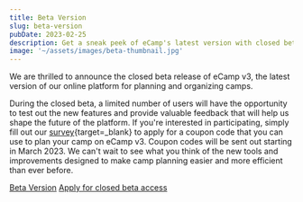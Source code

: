 ```yaml
---
title: Beta Version
slug: beta-version
pubDate: 2023-02-25
description: Get a sneak peek of eCamp's latest version with closed beta release of eCamp v3.
image: '~/assets/images/beta-thumbnail.jpg'
---
```


We are thrilled to announce the closed beta release of eCamp v3, the latest version of our online platform for planning and organizing camps.

During the closed beta, a limited number of users will have the opportunity to test out the new features and provide valuable feedback that will help us shape the future of the platform. If you're interested in participating, simply fill out our [survey](https://forms.office.com/e/TRKsfnazf5){target=_blank} to apply for a coupon code that you can use to plan your camp on eCamp v3. Coupon codes will be sent out starting in March 2023. We can't wait to see what you think of the new tools and improvements designed to make camp planning easier and more efficient than ever before.

<a class="btn secondary mr-4 mb-4" href="https://app.ecamp3.ch" target="_blank">Beta Version</a>
<a class="btn secondary mr-4 mb-4" href="https://forms.office.com/e/TRKsfnazf5" target="_blank">Apply for closed beta access</a>
